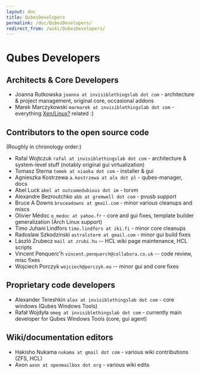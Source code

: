 ```yaml
---
layout: doc
title: QubesDevelopers
permalink: /doc/QubesDevelopers/
redirect_from: /wiki/QubesDevelopers/
---
```


Qubes Developers
================

Architects & Core Developers
----------------------------

-   Joanna Rutkowska `joanna at invisiblethingslab dot com` - architecture & project management, original core, occasional addons
-   Marek Marczykowski `marmarek at invisiblethingslab dot com` - everything [Xen/Linux?](/doc/Xen/Linux) related :)

Contributors to the open source code
------------------------------------

(Roughly in chronology order:)

-   Rafal Wojtczuk `rafal at invisiblethingslab dot com` - architecture & system-level stuff (notably original gui virtualization)
-   Tomasz Sterna `tomek at xiaoka dot com` - installer & gui
-   Agnieszka Kostrzewa `a.kostrzewa at alx dot pl` - qubes-manager, docs
-   Abel Luck `abel at outcomedubious dot im` - torvm
-   Alexandre Bezroutchko `abb at gremwell dot com` - pvusb support
-   Bruce A Downs `bruceadowns at gmail.com` - minor various cleanups and miscs
-   Olivier Médoc `o_medoc at yahoo.fr` - core and gui fixes, template builder generalization (Arch Linux support)
-   Timo Juhani Lindfors `timo.lindfors at iki.fi` - minor core cleanups
-   Radoslaw Szkodzinski `astralstorm at gmail.com` - minor gui build fixes
-   László Zrubecz `mail at zrubi.hu` -- HCL wiki page maintenance, HCL scripts
-   Vincent Penquerc'h `vincent.penquerch@collabora.co.uk` -- code review, misc fixes
-   Wojciech Porczyk `wojciech@porczyk.eu` -- minor gui and core fixes

Proprietary code developers
---------------------------

-   Alexander Tereshkin `alex at invisiblethingslab dot com` - core windows (Qubes Windows Tools)
-   Rafał Wojdyła `omeg at invisiblethingslab dot com` - currently main developer for Qubes Windows Tools (core, gui agent)

Wiki/documentation editors
--------------------------

-   Hakisho Nukama `nukama at gmail dot com` - various wiki contributions (ZFS, HCL)
-   Axon `axon at openmailbox dot org` - various wiki edits

